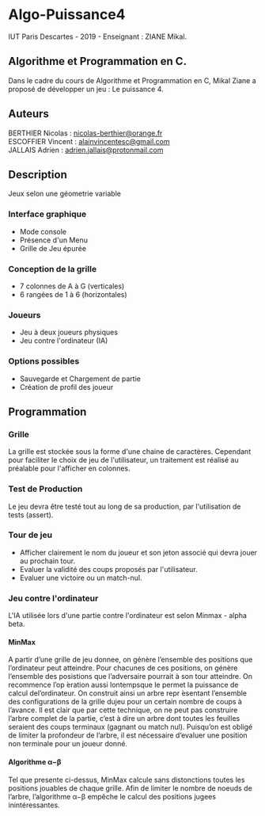 # Algo-Puissance4
IUT Paris Descartes - 2019 - Enseignant : ZIANE Mikal.

## Algorithme et Programmation en C.

Dans le cadre du cours de Algorithme et Programmation en C, Mikal Ziane a proposé de développer un jeu : Le puissance 4.

## Auteurs

BERTHIER Nicolas : <nicolas-berthier@orange.fr>  
ESCOFFIER Vincent : <alainvincentesc@gmail.com>  
JALLAIS Adrien : <adrien.jallais@protonmail.com>  

## Description
Jeux selon une géometrie variable

### Interface graphique
+ Mode console
+ Présence d'un Menu 
+ Grille de Jeu épurée

### Conception de la grille
+ 7 colonnes de A à G (verticales)
+ 6 rangées de 1 à 6 (horizontales)

### Joueurs
+ Jeu à deux joueurs physiques
+ Jeu contre l'ordinateur (IA)
  
### Options possibles
+ Sauvegarde et Chargement de partie
+ Création de profil des joueur

## Programmation

### Grille
La grille est stockée sous la forme d'une chaine de caractères. 
Cependant pour faciliter le choix de jeu de l'utilisateur, un traitement est réalisé au préalable pour l'afficher en colonnes. 

### Test de Production
Le jeu devra être testé tout au long de sa production, par l'utilisation de tests (assert).

### Tour de jeu
+ Afficher clairement le nom du joueur et son jeton associé qui devra jouer au prochain tour.
+ Evaluer la validité des coups proposés par l'utilisateur.
+ Evaluer une victoire ou un match-nul.

### Jeu contre l'ordinateur
L'IA utilisée lors d'une partie contre l'ordinateur est selon Minmax - alpha beta.

#### MinMax
A partir d’une grille de jeu donnee, on génère l’ensemble des positions que l’ordinateur peut atteindre.
Pour chacunes de ces positions, on génère l’ensemble des posistions que l’adversaire pourrait à son tour atteindre.
On recommence l’op ́eration aussi lontempsque le permet la puissance de calcul del’ordinateur. 
On construit ainsi un arbre repr ́esentant l’ensemble des configurations de la grille dujeu pour un certain nombre de coups à l’avance. 
Il est clair que par cette technique, on ne peut pas construire l’arbre complet de la partie, c’est à dire un arbre dont toutes les feuilles seraient des coups terminaux (gagnant ou match nul). 
Puisqu’on est obligé de limiter la profondeur de l’arbre, il est nécessaire d’evaluer une position non terminale pour un joueur donné.

#### Algorithme α−β
Tel que presente ci-dessus, MinMax calcule sans distonctions toutes les positions jouables de chaque grille. 
Afin de limiter le nombre de noeuds de l’arbre, l’algorithme α−β empêche le calcul des positions jugees inintéressantes.
